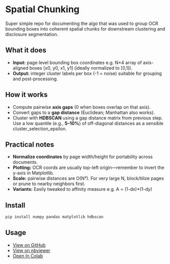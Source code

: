 # Spatial Chunking

Super simple repo for documenting the algo that was used to group OCR bounding boxes into coherent spatial chunks for downstream clustering and disclosure segmentation.

## What it does
- **Input:** page level bounding box coordinates e.g. N×4 array of axis-aligned boxes [x0, y0, x1, y1] (ideally normalized to [0,1]).
- **Output:** integer cluster labels per box (-1 = noise) suitable for grouping and post-processing.

## How it works
- Compute pairwise **axis gaps** (0 when boxes overlap on that axis).
- Convert gaps to a **gap distance** (Euclidean; Manhattan also works).
- Cluster with **HDBSCAN** using a gap distance matrix from previous step.  
  Use a low quantile (e.g., **5–10%**) of off-diagonal distances as a sensible cluster_selection_epsilon.

## Practical notes
- **Normalize coordinates** by page width/height for portability across documents.
- **Plotting:** OCR coords are usually top-left origin—remember to invert the y-axis in Matplotlib.
- **Scale:** pairwise distances are O(N²). For very large N, block/tilize pages or prune to nearby neighbors first.
- **Variants:** Easily tweaked to affinity measure e.g. A = (1-dx)*(1-dy)

## Install
```bash
pip install numpy pandas matplotlib hdbscan
```

## Usage
- [View on GitHub](https://github.com/donkeyanaphora/SPATIAL_CHUNKING/blob/main/spatial_segmentation.ipynb)
- [View on nbviewer](https://nbviewer.org/github/donkeyanaphora/SPATIAL_CHUNKING/blob/main/spatial_segmentation.ipynb)
- [Open In Colab](https://colab.research.google.com/github/donkeyanaphora/SPATIAL_CHUNKING/blob/main/spatial_segmentation.ipynb)